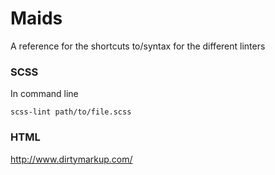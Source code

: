 # Maids
A reference for the shortcuts to/syntax for the different linters

### SCSS
In command line 
```
scss-lint path/to/file.scss
```

### HTML
http://www.dirtymarkup.com/
